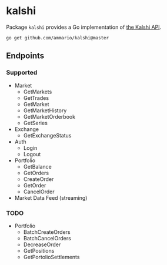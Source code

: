 # kalshi

Package `kalshi` provides a Go implementation of [the Kalshi API](https://trading-api.readme.io/reference/getting-started).

```
go get github.com/ammario/kalshi@master
```

## Endpoints

### Supported
* Market
  * GetMarkets
  * GetTrades
  * GetMarket
  * GetMarketHistory
  * GetMarketOrderbook
  * GetSeries 
* Exchange
  * GetExchangeStatus 
* Auth
  * Login
  * Logout
* Portfolio
  * GetBalance 
  * GetOrders
  * CreateOrder
  * GetOrder
  * CancelOrder
* Market Data Feed (streaming)

### TODO

* Portfolio
    * BatchCreateOrders
    * BatchCancelOrders
    * DecreaseOrder
    * GetPositions
    * GetPortolioSettlements 